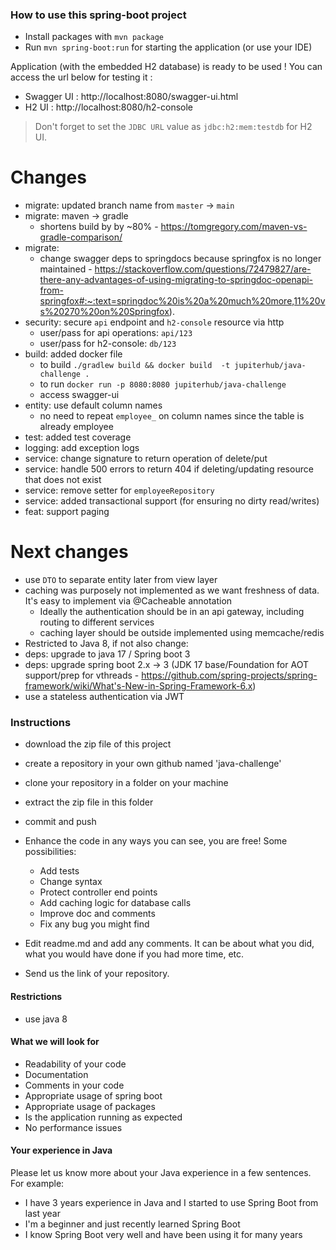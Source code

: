 ### How to use this spring-boot project

- Install packages with `mvn package`
- Run `mvn spring-boot:run` for starting the application (or use your IDE)

Application (with the embedded H2 database) is ready to be used ! You can access the url below for testing it :

- Swagger UI : http://localhost:8080/swagger-ui.html
- H2 UI : http://localhost:8080/h2-console

> Don't forget to set the `JDBC URL` value as `jdbc:h2:mem:testdb` for H2 UI.

# Changes
- migrate: updated branch name from `master` -> `main`
- migrate: maven -> gradle  
  - shortens build by by ~80% - https://tomgregory.com/maven-vs-gradle-comparison/
- migrate: 
  - change swagger deps to springdocs because springfox is no longer maintained - https://stackoverflow.com/questions/72479827/are-there-any-advantages-of-using-migrating-to-springdoc-openapi-from-springfox#:~:text=springdoc%20is%20a%20much%20more,11%20vs%20270%20on%20Springfox).
- security: secure `api` endpoint and `h2-console` resource via http
  - user/pass for api operations: `api/123`
  - user/pass for h2-console: `db/123`
- build: added docker file
  - to build `./gradlew build && docker build  -t jupiterhub/java-challenge .`
  - to run `docker run -p 8080:8080 jupiterhub/java-challenge`
  - access swagger-ui
- entity: use default column names
  - no need to repeat `employee_` on column names since the table is already employee
- test: added test coverage
- logging: add exception logs
- service: change signature to return operation of delete/put
- service: handle 500 errors to return 404 if deleting/updating resource that does not exist
- service: remove setter for `employeeRepository`
- service: added transactional support (for ensuring no dirty read/writes)
- feat: support paging

# Next changes
- use `DTO` to separate entity later from view layer
- caching was purposely not implemented as we want freshness of data. It's easy to implement via @Cacheable annotation
  - Ideally the authentication should be in an api gateway, including routing to different services
  - caching layer should be outside implemented using memcache/redis
- Restricted to Java 8, if not also change:
- deps: upgrade to java 17 / Spring boot 3
- deps: upgrade spring boot 2.x -> 3 (JDK 17 base/Foundation for AOT support/prep for vthreads - https://github.com/spring-projects/spring-framework/wiki/What's-New-in-Spring-Framework-6.x)
- use a stateless authentication via JWT

  

### Instructions

- download the zip file of this project
- create a repository in your own github named 'java-challenge'
- clone your repository in a folder on your machine
- extract the zip file in this folder
- commit and push

- Enhance the code in any ways you can see, you are free! Some possibilities:
  - Add tests
  - Change syntax
  - Protect controller end points
  - Add caching logic for database calls
  - Improve doc and comments
  - Fix any bug you might find
- Edit readme.md and add any comments. It can be about what you did, what you would have done if you had more time, etc.
- Send us the link of your repository.

#### Restrictions
- use java 8


#### What we will look for
- Readability of your code
- Documentation
- Comments in your code 
- Appropriate usage of spring boot
- Appropriate usage of packages
- Is the application running as expected
- No performance issues

#### Your experience in Java

Please let us know more about your Java experience in a few sentences. For example:

- I have 3 years experience in Java and I started to use Spring Boot from last year
- I'm a beginner and just recently learned Spring Boot
- I know Spring Boot very well and have been using it for many years
